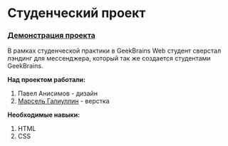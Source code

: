 # Студенческий проект
### [Демонстрация проекта](https://geekbrains-web.github.io/layout-landing-msg/)  
В рамках студенческой практики в GeekBrains Web студент сверстал лэндинг для мессенджера, который так же создается студентами GeekBrains.

**Над проектом работали:**
1. Павел Анисимов - дизайн
2. [Марсель Галиуллин](https://github.com/CarbyOner) - верстка

**Необходимые навыки:**
1. HTML
2. CSS
